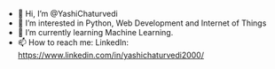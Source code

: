 - 👋 Hi, I’m @YashiChaturvedi
- 👀 I’m interested in Python, Web Development and Internet of Things
- 🌱 I’m currently learning Machine Learning.
- 📫 How to reach me:
LinkedIn: https://www.linkedin.com/in/yashichaturvedi2000/

<!---
YashiChaturvedi/YashiChaturvedi is a ✨ special ✨ repository because its `README.md` (this file) appears on your GitHub profile.
You can click the Preview link to take a look at your changes.
--->
